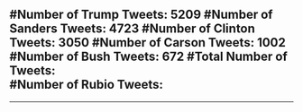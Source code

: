 #Number of Trump Tweets: 5209
#Number of Sanders Tweets: 4723
#Number of Clinton Tweets: 3050
#Number of Carson Tweets: 1002
#Number of Bush Tweets: 672
#Total Number of Tweets:  
#Number of Rubio Tweets: 
---
---
